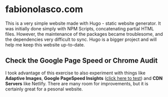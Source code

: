# fabionolasco.com

This is a very simple website made with Hugo - static website generator. It was initially done simply with NPM Scripts, concatenating partial HTML files. However, the maintenance of the packages became troublesome, and the dependencies very difficult to sync. Hugo is a bigger project and will help me keep this website up-to-date.

## Check the Google Page Speed or Chrome Audit

I took advantage of this exercise to also experiment with things like **Adaptive Images**,  **Google PageSpeed Insights** ([click here to test](https://developers.google.com/speed/pagespeed/insights/?url=https://fabionolasco.com)) and **CDN Servers** like Netlify. There are many room for improvements, but it is certainly great for a pesonal website.
